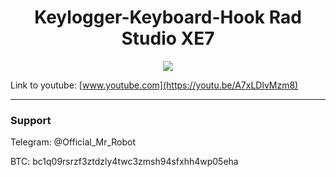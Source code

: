 <h1 align="center">Keylogger-Keyboard-Hook Rad Studio XE7</h1>

<p align="center">
	<img src="https://i.postimg.cc/KYc8STYH/zakonen-li-kejlogger.jpg" />
</p>

Link to youtube: [www.youtube.com](https://youtu.be/A7xLDlvMzm8)

-------

### Support
Telegram: @Official_Mr_Robot

BTC: bc1q09rsrzf3ztdzly4twc3zmsh94sfxhh4wp05eha
